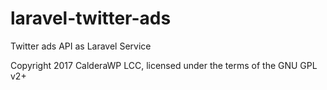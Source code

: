 # laravel-twitter-ads
Twitter ads API as Laravel Service


Copyright 2017 CalderaWP LCC, licensed under the terms of the GNU GPL v2+
